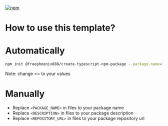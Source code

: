 [![npm](https://img.shields.io/npm/v/<PACKAGE_NAME>.svg)](https://www.npmjs.com/package/<PACKAGE_NAME>)

# How to use this template?

# Automatically

```bash
npm init @freephoenix888/create-typescript-npm-package --package-name="<PACKAGE_NAME>" --description="<DESCRIPTION>" --repository-url="<REPOSITORY_URL>"
```
Note: change <> to your values

# Manually
- Replace `<PACKAGE_NAME>` in files to your package name
- Replace `<DESCRIPTION>` in files to your package description
- Replace `<REPOSITORY_URL>` in files to your package repository url

